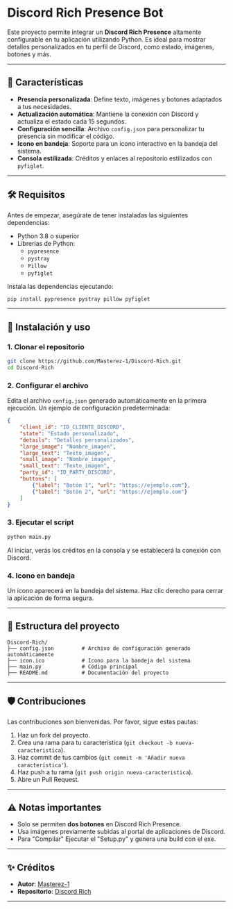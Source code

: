 # Discord Rich Presence Bot

Este proyecto permite integrar un **Discord Rich Presence** altamente configurable en tu aplicación utilizando Python. Es ideal para mostrar detalles personalizados en tu perfil de Discord, como estado, imágenes, botones y más.

---

## 🎯 Características

- **Presencia personalizada**: Define texto, imágenes y botones adaptados a tus necesidades.
- **Actualización automática**: Mantiene la conexión con Discord y actualiza el estado cada 15 segundos.
- **Configuración sencilla**: Archivo `config.json` para personalizar tu presencia sin modificar el código.
- **Icono en bandeja**: Soporte para un icono interactivo en la bandeja del sistema.
- **Consola estilizada**: Créditos y enlaces al repositorio estilizados con `pyfiglet`.

---

## 🛠️ Requisitos

Antes de empezar, asegúrate de tener instaladas las siguientes dependencias:

- Python 3.8 o superior
- Librerías de Python:
  - `pypresence`
  - `pystray`
  - `Pillow`
  - `pyfiglet`

Instala las dependencias ejecutando:

```bash
pip install pypresence pystray pillow pyfiglet
```

---

## 🚀 Instalación y uso

### 1. Clonar el repositorio
```bash
git clone https://github.com/Masterez-1/Discord-Rich.git
cd Discord-Rich
```

### 2. Configurar el archivo
Edita el archivo `config.json` generado automáticamente en la primera ejecución. Un ejemplo de configuración predeterminada:

```json
{
    "client_id": "ID_CLIENTE_DISCORD",
    "state": "Estado personalizado",
    "details": "Detalles personalizados",
    "large_image": "Nombre_imagen",
    "large_text": "Texto_imagen",
    "small_image": "Nombre_imagen",
    "small_text": "Texto_imagen",
    "party_id": "ID_PARTY_DISCORD",
    "buttons": [
        {"label": "Botón 1", "url": "https://ejemplo.com"},
        {"label": "Botón 2", "url": "https://ejemplo.com"}
    ]
}
```

### 3. Ejecutar el script
```bash
python main.py
```

Al iniciar, verás los créditos en la consola y se establecerá la conexión con Discord.

### 4. Icono en bandeja
Un icono aparecerá en la bandeja del sistema. Haz clic derecho para cerrar la aplicación de forma segura.

---

## 📂 Estructura del proyecto

```plaintext
Discord-Rich/
├── config.json         # Archivo de configuración generado automáticamente
├── icon.ico            # Icono para la bandeja del sistema
├── main.py             # Código principal
├── README.md           # Documentación del proyecto
```

---

## 🛡️ Contribuciones

Las contribuciones son bienvenidas. Por favor, sigue estas pautas:

1. Haz un fork del proyecto.
2. Crea una rama para tu característica (`git checkout -b nueva-caracteristica`).
3. Haz commit de tus cambios (`git commit -m 'Añadir nueva característica'`).
4. Haz push a tu rama (`git push origin nueva-caracteristica`).
5. Abre un Pull Request.

---

## ⚠️ Notas importantes

- Solo se permiten **dos botones** en Discord Rich Presence.
- Usa imágenes previamente subidas al portal de aplicaciones de Discord.
- Para "Compilar" Ejecutar el "Setup.py" y genera una build con el exe.

---

## ✨ Créditos

- **Autor**: [Masterez-1](https://github.com/Masterez-1)
- **Repositorio**: [Discord Rich](https://github.com/Masterez-1/Discord-Rich)

---

